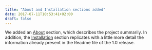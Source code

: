 ```yaml
---
title: "About and Installation sections added"
date: 2017-07-11T10:53:41+02:00
draft: false
---
```


We added an [About](http://www.ariadne-cps.org/about) section, which describes the project summarily. In addition, the [Installation](http://www.ariadne-cps.org/installation) section replicates with a little more detail the information already present in the Readme file of the 1.0 release. 
